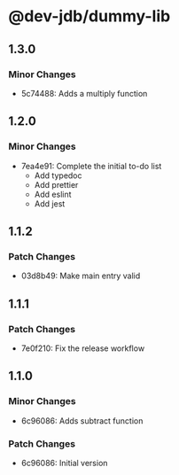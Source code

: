 # @dev-jdb/dummy-lib

## 1.3.0

### Minor Changes

- 5c74488: Adds a multiply function

## 1.2.0

### Minor Changes

- 7ea4e91: Complete the initial to-do list
  - Add typedoc
  - Add prettier
  - Add eslint
  - Add jest

## 1.1.2

### Patch Changes

- 03d8b49: Make main entry valid

## 1.1.1

### Patch Changes

- 7e0f210: Fix the release workflow

## 1.1.0

### Minor Changes

- 6c96086: Adds subtract function

### Patch Changes

- 6c96086: Initial version
